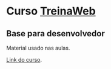 # Curso [TreinaWeb](https://www.treinaweb.com.br)

## Base para desenvolvedor

Material usado nas aulas.

[Link do curso](https://www.treinaweb.com.br/painel/formacoes/base-para-desenvolvedor).
